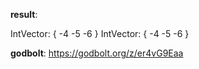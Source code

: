 **result**:
 
IntVector: { -4 -5 -6 }
IntVector: { -4 -5 -6 }
 
**godbolt**: https://godbolt.org/z/er4vG9Eaa
